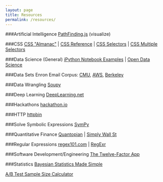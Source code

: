 ```yaml
---
layout: page
title: Resources
permalink: /resources/
---
```


###Artificial Intelligence
<a href="http://qiao.github.io/PathFinding.js/visual/" target="_blank">PathFinding.js</a> (visualize)

###CSS
<a href="https://css-tricks.com/almanac/" target="_blank">CSS "Almanac"</a> | <a href="https://developer.mozilla.org/en-US/docs/Web/CSS/Reference" target="_blank">CSS Reference</a> | <a href="https://css-tricks.com/how-css-selectors-work/" target="_blank">CSS Selectors</a> | <a href="https://css-tricks.com/multiple-class-id-selectors/" target="_blank">CSS Multiple Selectors</a>

###Data Science (General)
<a href="https://github.com/donnemartin/data-science-ipython-notebooks" target="_blank">iPython Notebook Examples</a> | 
<a href="http://www.opendatascience.com/" target="_blank">Open Data Science</a>

###Data Sets
Enron Email Corpus: <a href="https://www.cs.cmu.edu/~./enron/" target="_blank">CMU</a>, <a href="https://aws.amazon.com/datasets/917205" target="_blank">AWS</a>, <a href="http://bailando.sims.berkeley.edu/enron_email.html" target="_blank">Berkeley</a>

###Data Wrangling
<a href="http://soupy.readthedocs.org/en/latest/" target="_blank">Soupy</a>

###Deep Learning
<a href="http://deeplearning.net/" target="_blank">DeepLearning.net</a>

###Hackathons
<a href="http://www.hackathon.io/events" target="_blank">hackathon.io</a>

###HTTP
<a href="http://httpbin.org/" target="_blank">httpbin</a>

###Solve Symbolic Expressions
<a href="http://live.sympy.org/" target="_blank">SymPy</a>

###Quantitative Finance
<a href="https://www.quantopian.com/home" target="_blank">Quantopian</a> |
<a href="https://simplywall.st/compare/NasdaqCM:AMD-NasdaqGS:NVDA" target="_blank">Simply Wall St</a>

###Regular Expressions
<a href="https://regex101.com/#python" target="_blank">regex101.com</a> |
<a href="http://regexr.com/" target="_blank">RegExr</a>

###Software Development/Engineering
<a href="http://12factor.net/" target="_blank">The Twelve-Factor App</a>

###Statistics
<a href="https://sites.google.com/site/simplebayes/home/pycon-2015" target="_blank">Bayesian Statistics Made Simple</a>

<a href="http://www.evanmiller.org/ab-testing/sample-size.html" target="_blank">A/B Test Sample Size Calculator</a>



